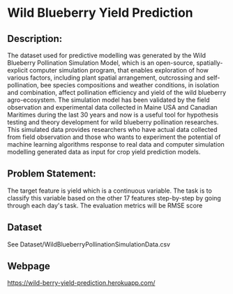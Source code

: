 # Wild Blueberry Yield Prediction

## Description: 
The dataset used for predictive modelling was generated by the Wild Blueberry Pollination Simulation Model, which is an open-source, spatially-explicit computer simulation program, that enables exploration of how various factors, including plant spatial arrangement, outcrossing and self-pollination, bee species compositions and weather conditions, in isolation and combination, affect pollination efficiency and yield of the wild blueberry agro-ecosystem. The simulation model has been validated by the field observation and experimental data collected in Maine USA and Canadian Maritimes during the last 30 years and now is a useful tool for hypothesis testing and theory development for wild blueberry pollination researches. This simulated data provides researchers who have actual data collected from field observation and those who wants to experiment the potential of machine learning algorithms response to real data and computer simulation modelling generated data as input for crop yield prediction models.

## Problem Statement: 
The target feature is yield which is a continuous variable. The task is to classify this variable based on the other 17 features step-by-step by going through each day's task. The evaluation metrics will be RMSE score

## Dataset
See Dataset/WildBlueberryPollinationSimulationData.csv

## Webpage
https://wild-berry-yield-prediction.herokuapp.com/